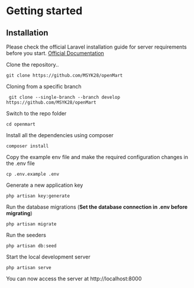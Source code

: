# Getting started

## Installation

Please check the official Laravel installation guide for server requirements before you start. [Official Documentation](https://laravel.com/docs/5.4/installation#installation)



Clone the repository..

    git clone https://github.com/MSYK28/openMart
    
Cloning from a specific branch

     git clone --single-branch --branch develop https://github.com/MSYK28/openMart
    
Switch to the repo folder

    cd openmart

Install all the dependencies using composer

    composer install

Copy the example env file and make the required configuration changes in the .env file

    cp .env.example .env

Generate a new application key

    php artisan key:generate


Run the database migrations (**Set the database connection in .env before migrating**)

    php artisan migrate
    
Run the seeders

    php artisan db:seed

Start the local development server

    php artisan serve

You can now access the server at http://localhost:8000